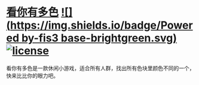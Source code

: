 # [看你有多色](http://yanhaijing.com/color/) [![](https://img.shields.io/badge/Powered by-fis3 base-brightgreen.svg)](https://github.com/yanhaijing/fis3-base) [![license](http://img.shields.io/npm/l/express.svg)](https://github.com/yanhaijing/fis3-base/blob/master/MIT-LICENSE)
看你有多色是一款休闲小游戏，适合所有人群，找出所有色块里颜色不同的一个，快来比比你的眼力吧。


